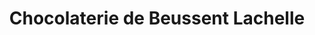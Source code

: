 ---
title: "Chocolaterie de Beussent Lachelle"
url: /boulogne-sur-mer/chocolaterie-de-beussent-lachelle/
shop: chocolat
---